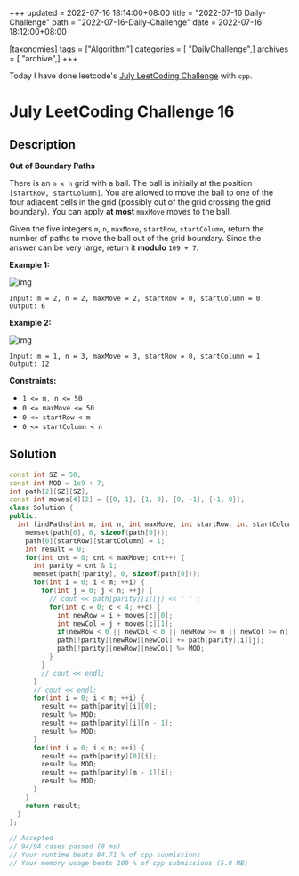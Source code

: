 +++
updated = 2022-07-16 18:14:00+08:00
title = "2022-07-16 Daily-Challenge"
path = "2022-07-16-Daily-Challenge"
date = 2022-07-16 18:12:00+08:00

[taxonomies]
tags = ["Algorithm"]
categories = [ "DailyChallenge",]
archives = [ "archive",]
+++

Today I have done leetcode's [July LeetCoding Challenge](https://leetcode.com/problems/next-greater-element-iii/) with `cpp`.

<!-- more -->

# July LeetCoding Challenge 16

## Description

**Out of Boundary Paths**

There is an `m x n` grid with a ball. The ball is initially at the position `[startRow, startColumn]`. You are allowed to move the ball to one of the four adjacent cells in  the grid (possibly out of the grid crossing the grid boundary). You can  apply **at most** `maxMove` moves to the ball.

Given the five integers `m`, `n`, `maxMove`, `startRow`, `startColumn`, return the number of paths to move the ball out of the grid boundary. Since the answer can be very large, return it **modulo** `109 + 7`.

 

**Example 1:**

![img](https://assets.leetcode.com/uploads/2021/04/28/out_of_boundary_paths_1.png)

```
Input: m = 2, n = 2, maxMove = 2, startRow = 0, startColumn = 0
Output: 6
```

**Example 2:**

![img](https://assets.leetcode.com/uploads/2021/04/28/out_of_boundary_paths_2.png)

```
Input: m = 1, n = 3, maxMove = 3, startRow = 0, startColumn = 1
Output: 12
```

 

**Constraints:**

- `1 <= m, n <= 50`
- `0 <= maxMove <= 50`
- `0 <= startRow < m`
- `0 <= startColumn < n`

## Solution

``` cpp
const int SZ = 50;
const int MOD = 1e9 + 7;
int path[2][SZ][SZ];
const int moves[4][2] = {{0, 1}, {1, 0}, {0, -1}, {-1, 0}};
class Solution {
public:
  int findPaths(int m, int n, int maxMove, int startRow, int startColumn) {
    memset(path[0], 0, sizeof(path[0]));
    path[0][startRow][startColumn] = 1;
    int result = 0;
    for(int cnt = 0; cnt < maxMove; cnt++) {
      int parity = cnt & 1;
      memset(path[!parity], 0, sizeof(path[0]));
      for(int i = 0; i < m; ++i) {
        for(int j = 0; j < n; ++j) {
          // cout << path[parity][i][j] << ' ' ;
          for(int c = 0; c < 4; ++c) {
            int newRow = i + moves[c][0];
            int newCol = j + moves[c][1];
            if(newRow < 0 || newCol < 0 || newRow >= m || newCol >= n) continue;
            path[!parity][newRow][newCol] += path[parity][i][j];
            path[!parity][newRow][newCol] %= MOD;
          }
        }
        // cout << endl;
      }
      // cout << endl;
      for(int i = 0; i < m; ++i) {
        result += path[parity][i][0];
        result %= MOD;
        result += path[parity][i][n - 1];
        result %= MOD;
      }
      for(int i = 0; i < n; ++i) {
        result += path[parity][0][i];
        result %= MOD;
        result += path[parity][m - 1][i];
        result %= MOD;
      }
    }
    return result;
  }
};

// Accepted
// 94/94 cases passed (8 ms)
// Your runtime beats 84.71 % of cpp submissions
// Your memory usage beats 100 % of cpp submissions (5.8 MB)
```
